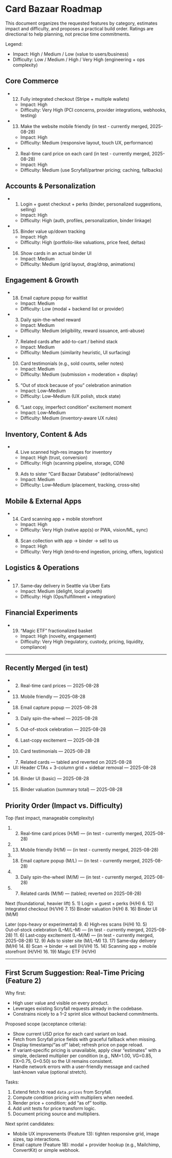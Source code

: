 # Card Bazaar Roadmap

This document organizes the requested features by category, estimates impact and difficulty, and proposes a practical build order. Ratings are directional to help planning, not precise time commitments.

Legend:
- Impact: High / Medium / Low (value to users/business)
- Difficulty: Low / Medium / High / Very High (engineering + ops complexity)

## Core Commerce
- 12) Fully integrated checkout (Stripe + multiple wallets)
  - Impact: High
  - Difficulty: Very High (PCI concerns, provider integrations, webhooks, testing)
- 13) Make the website mobile friendly (in test - currently merged, 2025-08-28)
  - Impact: High
  - Difficulty: Medium (responsive layout, touch UX, performance)
- 2) Real-time card price on each card (in test - currently merged, 2025-08-28)
  - Impact: High
  - Difficulty: Medium (use Scryfall/partner pricing; caching, fallbacks)

## Accounts & Personalization
- 1) Login + guest checkout + perks (binder, personalized suggestions, selling)
  - Impact: High
  - Difficulty: High (auth, profiles, personalization, binder linkage)
- 15) Binder value up/down tracking
  - Impact: High
  - Difficulty: High (portfolio-like valuations, price feed, deltas)
- 16) Show cards in an actual binder UI
  - Impact: Medium
  - Difficulty: Medium (grid layout, drag/drop, animations)

## Engagement & Growth
- 18) Email capture popup for waitlist
  - Impact: Medium
  - Difficulty: Low (modal + backend list or provider)
- 3) Daily spin-the-wheel reward
  - Impact: Medium
  - Difficulty: Medium (eligibility, reward issuance, anti-abuse)
- 7) Related cards after add-to-cart / behind stack
  - Impact: Medium
  - Difficulty: Medium (similarity heuristic, UI surfacing)
- 10) Card testimonials (e.g., sold counts, seller notes)
  - Impact: Medium
  - Difficulty: Medium (submission + moderation + display)
- 5) “Out of stock because of you” celebration animation
  - Impact: Low–Medium
  - Difficulty: Low–Medium (UX polish, stock state)
- 6) “Last copy, imperfect condition” excitement moment
  - Impact: Low–Medium
  - Difficulty: Medium (inventory-aware UX rules)

## Inventory, Content & Ads
- 4) Live scanned high‑res images for inventory
  - Impact: High (trust, conversion)
  - Difficulty: High (scanning pipeline, storage, CDN)
- 9) Ads to sister “Card Bazaar Database” (editorial/news)
  - Impact: Medium
  - Difficulty: Low–Medium (placement, tracking, cross‑site)

## Mobile & External Apps
- 14) Card scanning app + mobile storefront
  - Impact: High
  - Difficulty: Very High (native app(s) or PWA, vision/ML, sync)
- 8) Scan collection with app → binder → sell to us
  - Impact: High
  - Difficulty: Very High (end‑to‑end ingestion, pricing, offers, logistics)

## Logistics & Operations
- 17) Same‑day delivery in Seattle via Uber Eats
  - Impact: Medium (delight, local growth)
  - Difficulty: High (Ops/fulfillment + integration)

## Financial Experiments
- 19) “Magic ETF” fractionalized basket
  - Impact: High (novelty, engagement)
  - Difficulty: Very High (regulatory, custody, pricing, liquidity, compliance)

---

## Recently Merged (in test)
- 2) Real-time card prices — 2025-08-28
- 13) Mobile friendly — 2025-08-28
- 18) Email capture popup — 2025-08-28
- 3) Daily spin-the-wheel — 2025-08-28
- 5) Out-of-stock celebration — 2025-08-28
- 6) Last-copy excitement — 2025-08-28
- 10) Card testimonials — 2025-08-28
- 7) Related cards — tabled and reverted on 2025-08-28
- UI: Header CTAs + 3-column grid + sidebar removal — 2025-08-28
 - 16) Binder UI (basic) — 2025-08-28
 - 15) Binder valuation (summary total) — 2025-08-28

## Priority Order (Impact vs. Difficulty)

Top (fast impact, manageable complexity)
1. 2) Real-time card prices (H/M) — (in test - currently merged, 2025-08-28)
2. 13) Mobile friendly (H/M) — (in test - currently merged, 2025-08-28)
3. 18) Email capture popup (M/L) — (in test - currently merged, 2025-08-28)
4. 3) Daily spin-the-wheel (M/M) — (in test - currently merged, 2025-08-28)
5. 7) Related cards (M/M) — (tabled; reverted on 2025-08-28)

Next (foundational, heavier lift)
5. 1) Login + guest + perks (H/H)
6. 12) Integrated checkout (H/VH)
7. 15) Binder valuation (H/H)
8. 16) Binder UI (M/M)

Later (ops-heavy or experimental)
9. 4) High‑res scans (H/H)
10. 5) Out‑of‑stock celebration (L–M/L–M) — (in test - currently merged, 2025-08-28)
11. 6) Last‑copy excitement (L–M/M) — (in test - currently merged, 2025-08-28)
12. 9) Ads to sister site (M/L–M)
13. 17) Same‑day delivery (M/H)
14. 8) Scan → binder → sell (H/VH)
15. 14) Scanning app + mobile storefront (H/VH)
16. 19) Magic ETF (H/VH)

---

## First Scrum Suggestion: Real‑Time Pricing (Feature 2)

Why first:
- High user value and visible on every product.
- Leverages existing Scryfall requests already in the codebase.
- Constrains nicely to a 1–2 sprint slice without backend commitments.

Proposed scope (acceptance criteria):
- Show current USD price for each card variant on load.
- Fetch from Scryfall price fields with graceful fallback when missing.
- Display timestamp/“as of” label; refresh price on page reload.
- If variant‑specific pricing is unavailable, apply clear “estimates” with a simple, declared multiplier per condition (e.g., NM=1.00, VG=0.85, EX=0.75, G=0.50) so the UI remains consistent.
- Handle network errors with a user‑friendly message and cached last‑known value (optional stretch).

Tasks:
1) Extend fetch to read `data.prices` from Scryfall.
2) Compute condition pricing with multipliers when needed.
3) Render price + condition; add “as of” tooltip.
4) Add unit tests for price transform logic.
5) Document pricing source and multipliers.

Next sprint candidates:
- Mobile UX improvements (Feature 13): tighten responsive grid, image sizes, tap interactions.
- Email capture (Feature 18): modal + provider hookup (e.g., Mailchimp, ConvertKit) or simple webhook.

